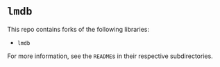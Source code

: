 # `lmdb`

This repo contains forks of the following libraries:

* `lmdb`

For more information, see the `README`s in their respective subdirectories.
